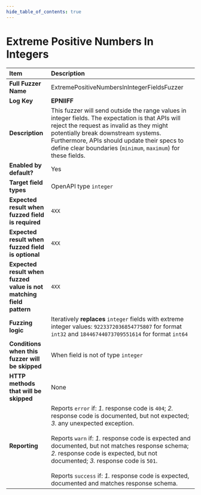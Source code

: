 ```yaml
--- 
hide_table_of_contents: true
---
```


# Extreme Positive Numbers In Integers

| Item                                                                | Description                                                                                                                                                                                                                                                                                                                                                                                                                                 |
|:--------------------------------------------------------------------|:--------------------------------------------------------------------------------------------------------------------------------------------------------------------------------------------------------------------------------------------------------------------------------------------------------------------------------------------------------------------------------------------------------------------------------------------|
| **Full Fuzzer Name**                                                | ExtremePositiveNumbersInIntegerFieldsFuzzer                                                                                                                                                                                                                                                                                                                                                                                                 |
| **Log Key**                                                         | **EPNIIFF**                                                                                                                                                                                                                                                                                                                                                                                                                                 |
| **Description**                                                     | This fuzzer will send outside the range values in integer fields. The expectation is that APIs will reject the request as invalid as they might potentially break downstream systems. Furthermore, APIs should update their specs to define clear boundaries (`minimum`, `maximum`) for these fields.                                                                                                                                       |
| **Enabled by default?**                                             | Yes                                                                                                                                                                                                                                                                                                                                                                                                                                         |
| **Target field types**                                              | OpenAPI type `integer`                                                                                                                                                                                                                                                                                                                                                                                                                      |
| **Expected result when fuzzed field is required**                   | `4XX`                                                                                                                                                                                                                                                                                                                                                                                                                                       |
| **Expected result when fuzzed field is optional**                   | `4XX`                                                                                                                                                                                                                                                                                                                                                                                                                                       |
| **Expected result when fuzzed value is not matching field pattern** | `4XX`                                                                                                                                                                                                                                                                                                                                                                                                                                       |
| **Fuzzing logic**                                                   | Iteratively **replaces** `integer` fields with extreme integer values: `9223372036854775807` for format `int32` and `18446744073709551614` for format `int64`                                                                                                                                                                                                                                                                               |
| **Conditions when this fuzzer will be skipped**                     | When field is not of type `integer`                                                                                                                                                                                                                                                                                                                                                                                                         |
| **HTTP methods that will be skipped**                               | None                                                                                                                                                                                                                                                                                                                                                                                                                                        |
| **Reporting**                                                       | Reports `error` if: *1.* response code is `404`; *2.* response code is documented, but not expected; *3.* any unexpected exception. <br/><br/> Reports `warn` if: *1.* response code is expected and documented, but not matches response schema; *2.* response code is expected, but not documented; *3.* response code is `501`. <br/><br/> Reports `success` if: *1.* response code is expected, documented and matches response schema. | 
